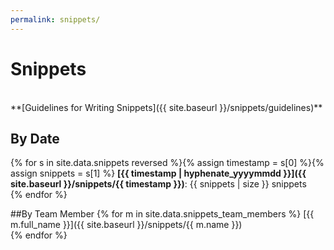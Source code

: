 ```yaml
---
permalink: snippets/
---
```

# Snippets
<br/>
**[Guidelines for Writing Snippets]({{ site.baseurl }}/snippets/guidelines)**

## By Date
{% for s in site.data.snippets reversed %}{% assign timestamp = s[0] %}{% assign snippets = s[1] %}
**[{{ timestamp | hyphenate_yyyymmdd }}]({{ site.baseurl }}/snippets/{{ timestamp }})**: {{ snippets | size }} snippets<br/>{% endfor %}

##By Team Member
{% for m in site.data.snippets_team_members %}
[{{ m.full_name }}]({{ site.baseurl }}/snippets/{{ m.name }})<br/>{% endfor %}

